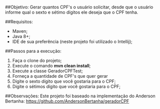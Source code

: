 ##Objetivo:
Gerar quantos CPF's o usuário solicitar, desde que o usuário informe qual o sexto e sétimo dígitos ele deseja que o CPF
tenha.

##Requisitos:
- Maven;
- Java 8+;
- IDE de sua preferência (neste projeto foi utilizado o Intellij);

##Passos para a execução:
1) Faça o clone do projeto;
2) Execute o comando **mvn clean install**;
3) Execute a classe GeradorCPFTest;
4) Forneça a quantidade de CPF's que quer gerar
5) Digite o sexto dígito que você gostaria para o CPF;
6) Digite o sétimos dígito que você gostaria para o CPF;


##Observações:
Este projeto foi baseado na implementação do Anderson Bertanha: https://github.com/AndersonBertanha/geradorCPF
